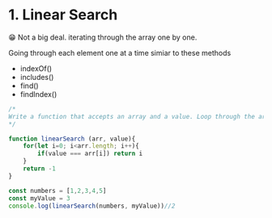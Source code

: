 # 1. Linear Search
😁 Not a big deal. iterating through the array one by one.

Going through each element one at a time simiar to these methods
- indexOf()
- includes()
- find()
- findIndex()

```javascript
/*
Write a function that accepts an array and a value. Loop through the array and check if the current array element is equal to the value. If it is, return the index at which the element is found. If the value is never found, return -1.
*/

function linearSearch (arr, value){
    for(let i=0; i<arr.length; i++){
        if(value === arr[i]) return i   
    }
    return -1
}

const numbers = [1,2,3,4,5]
const myValue = 3
console.log(linearSearch(numbers, myValue))//2


```